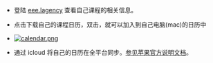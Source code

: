 - 登陆 [eee.lagency](https://grandcentral.eee.uci.edu/classes) 查看自己课程的相关信息。
- 点击下载自己的课程日历，双击，就可以加入到自己电脑(mac)的日历中
- [![calendar.png](https://i.loli.net/2018/09/27/5bac69aabc1f9.png)](https://i.loli.net/2018/09/27/5bac69aabc1f9.png) 



- 通过 icloud 将自己的日历在全平台同步。[参见苹果官方说明文档](https://support.apple.com/zh-cn/HT202337)。